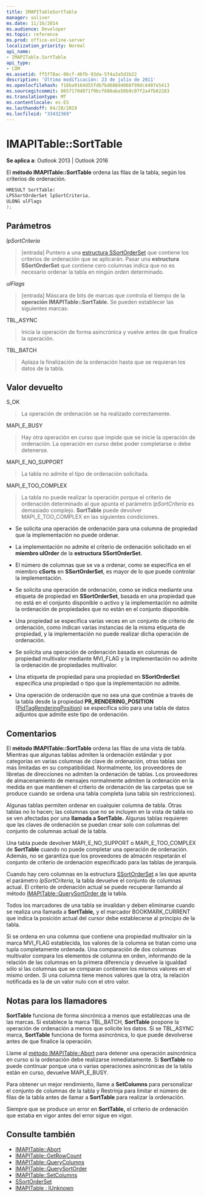 ```yaml
---
title: IMAPITableSortTable
manager: soliver
ms.date: 11/16/2014
ms.audience: Developer
ms.topic: reference
ms.prod: office-online-server
localization_priority: Normal
api_name:
- IMAPITable.SortTable
api_type:
- COM
ms.assetid: ff5f78ac-06cf-46fb-93da-5f4a3a5d1b22
description: 'Última modificación: 23 de julio de 2011'
ms.openlocfilehash: f16ba9164d55fdb7bd688d4068f99dc4407e5413
ms.sourcegitcommit: 8657170d071f9bcf680aba50b9c07f2a4fb82283
ms.translationtype: MT
ms.contentlocale: es-ES
ms.lasthandoff: 04/28/2019
ms.locfileid: "33432369"
---
```

# <a name="imapitablesorttable"></a>IMAPITable::SortTable

**Se aplica a**: Outlook 2013 | Outlook 2016 
  
El **método IMAPITable::SortTable** ordena las filas de la tabla, según los criterios de ordenación. 
  
```cpp
HRESULT SortTable(
LPSSortOrderSet lpSortCriteria,
ULONG ulFlags
);
```

## <a name="parameters"></a>Parámetros

_lpSortCriteria_
  
> [entrada] Puntero a una [estructura SSortOrderSet](ssortorderset.md) que contiene los criterios de ordenación que se aplicarán. Pasar una **estructura SSortOrderSet** que contiene cero columnas indica que no es necesario ordenar la tabla en ningún orden determinado. 
    
_ulFlags_
  
> [entrada] Máscara de bits de marcas que controla el tiempo de la **operación IMAPITable::SortTable.** Se pueden establecer las siguientes marcas: 
    
TBL_ASYNC 
  
> Inicia la operación de forma asincrónica y vuelve antes de que finalice la operación.
    
TBL_BATCH 
  
> Aplaza la finalización de la ordenación hasta que se requieran los datos de la tabla.
    
## <a name="return-value"></a>Valor devuelto

S_OK 
  
> La operación de ordenación se ha realizado correctamente.
    
MAPI_E_BUSY 
  
> Hay otra operación en curso que impide que se inicie la operación de ordenación. La operación en curso debe poder completarse o debe detenerse.
    
MAPI_E_NO_SUPPORT 
  
> La tabla no admite el tipo de ordenación solicitada.
    
MAPI_E_TOO_COMPLEX 
  
> La tabla no puede realizar la operación porque el criterio de ordenación determinado al que apunta el parámetro  _lpSortCriteria_ es demasiado complejo. **SortTable** puede devolver MAPI_E_TOO_COMPLEX en las siguientes condiciones. 
    
   - Se solicita una operación de ordenación para una columna de propiedad que la implementación no puede ordenar.
    
   - La implementación no admite el criterio de ordenación solicitado en el **miembro ulOrder** de la **estructura SSortOrderSet.** 
    
   - El número de columnas que se va a ordenar, como se especifica en el miembro **cSorts** en **SSortOrderSet**, es mayor de lo que puede controlar la implementación.
    
   - Se solicita una operación de ordenación, como se indica mediante una etiqueta de propiedad en **SSortOrderSet**, basada en una propiedad que no está en el conjunto disponible o activo y la implementación no admite la ordenación de propiedades que no están en el conjunto disponible.
    
   - Una propiedad se especifica varias veces en un conjunto de criterio de ordenación, como indican varias instancias de la misma etiqueta de propiedad, y la implementación no puede realizar dicha operación de ordenación.
    
   - Se solicita una operación de ordenación basada en columnas de propiedad multivalor mediante MVI_FLAG y la implementación no admite la ordenación de propiedades multivalor. 
    
   - Una etiqueta de propiedad para una propiedad en **SSortOrderSet** especifica una propiedad o tipo que la implementación no admite. 
    
   - Una operación de ordenación que no sea una que continúe a través de la tabla desde la propiedad **PR_RENDERING_POSITION** ([PidTagRenderingPosition](pidtagrenderingposition-canonical-property.md)) se especifica sólo para una tabla de datos adjuntos que admite este tipo de ordenación.
    
## <a name="remarks"></a>Comentarios

El **método IMAPITable::SortTable** ordena las filas de una vista de tabla. Mientras que algunas tablas admiten la ordenación estándar y por categorías en varias columnas de clave de ordenación, otras tablas son más limitadas en su compatibilidad. Normalmente, los proveedores de libretas de direcciones no admiten la ordenación de tablas. Los proveedores de almacenamiento de mensajes normalmente admiten la ordenación en la medida en que mantienen el criterio de ordenación de las carpetas que se produce cuando se ordena una tabla completa (una tabla sin restricciones). 
  
Algunas tablas permiten ordenar en cualquier columna de tabla. Otras tablas no lo hacen; las columnas que no se incluyen en la vista de tabla no se ven afectadas por una **llamada a SortTable.** Algunas tablas requieren que las claves de ordenación se puedan crear solo con columnas del conjunto de columnas actual de la tabla. 
  
Una tabla puede devolver MAPI_E_NO_SUPPORT o MAPI_E_TOO_COMPLEX de **SortTable** cuando no puede completar una operación de ordenación. Además, no se garantiza que los proveedores de almacén respetarán el conjunto de criterio de ordenación especificado para las tablas de jerarquía. 
  
Cuando hay cero columnas en la estructura [SSortOrderSet](ssortorderset.md) a las que apunta el parámetro  _lpSortCriteria,_ la tabla devuelve el conjunto de columnas actual. El criterio de ordenación actual se puede recuperar llamando al método [IMAPITable::QuerySortOrder de](imapitable-querysortorder.md) la tabla. 
  
Todos los marcadores de una tabla se invalidan y deben eliminarse cuando se realiza una llamada a **SortTable,** y el marcador BOOKMARK_CURRENT que indica la posición actual del cursor debe establecerse al principio de la tabla. 
  
Si se ordena en una columna que contiene una propiedad multivalor sin la marca MVI_FLAG establecida, los valores de la columna se tratan como una tupla completamente ordenada. Una comparación de dos columnas multivalor compara los elementos de columna en orden, informando de la relación de las columnas en la primera diferencia y devuelve la igualdad sólo si las columnas que se comparan contienen los mismos valores en el mismo orden. Si una columna tiene menos valores que la otra, la relación notificada es la de un valor nulo con el otro valor.
  
## <a name="notes-to-callers"></a>Notas para los llamadores

**SortTable** funciona de forma sincrónica a menos que establezcas una de las marcas. Si establece la marca TBL_BATCH, **SortTable** pospone la operación de ordenación a menos que solicite los datos. Si se TBL_ASYNC marca, **SortTable** funciona de forma asincrónica, lo que puede devolverse antes de que finalice la operación. 
  
Llame al [método IMAPITable::Abort](imapitable-abort.md) para detener una operación asincrónica en curso si la ordenación debe realizarse inmediatamente. Si **SortTable** no puede continuar porque una o varias operaciones asincrónicas de la tabla están en curso, devuelve MAPI_E_BUSY. 
  
Para obtener un mejor rendimiento, llame a **SetColumns** para personalizar el conjunto de columnas de la tabla y Restrinja para limitar el número de filas de la tabla antes de llamar a  **SortTable** para realizar la ordenación. 
  
Siempre que se produce un error en **SortTable,** el criterio de ordenación que estaba en vigor antes del error sigue en vigor. 
  
## <a name="see-also"></a>Consulte también

- [IMAPITable::Abort](imapitable-abort.md)
- [IMAPITable::GetRowCount](imapitable-getrowcount.md)
- [IMAPITable::QueryColumns](imapitable-querycolumns.md)
- [IMAPITable::QuerySortOrder](imapitable-querysortorder.md)
- [IMAPITable::SetColumns](imapitable-setcolumns.md)
- [SSortOrderSet](ssortorderset.md)
- [IMAPITable : IUnknown](imapitableiunknown.md)

